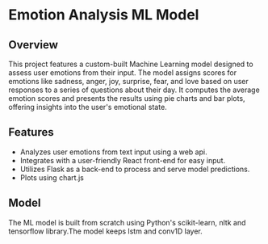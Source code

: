 # Emotion Analysis ML Model

## Overview

This project features a custom-built Machine Learning model designed to assess user emotions from their input. The model assigns scores for emotions like sadness, anger, joy, surprise, fear, and love based on user responses to a series of questions about their day. It computes the average emotion scores and presents the results using pie charts and bar plots, offering insights into the user's emotional state.

## Features

- Analyzes user emotions from text input using a web api.
- Integrates with a user-friendly React front-end for easy input.
- Utilizes Flask as a back-end to process and serve model predictions.
- Plots using chart.js

## Model

The ML model is built from scratch using Python's scikit-learn, nltk and tensorflow library.The model keeps lstm and conv1D layer.
